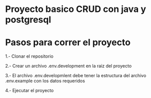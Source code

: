 
# Proyecto basico CRUD con java y postgresql 

# Pasos para correr el proyecto

1.- Clonar el repositorio

2.- Crear un archivo .env.development en la raiz del proyecto

3.- El archivo .env.developmlent debe tener la estructura del archivo .env.example con los datos requeridos

4.- Ejecutar el proyecto